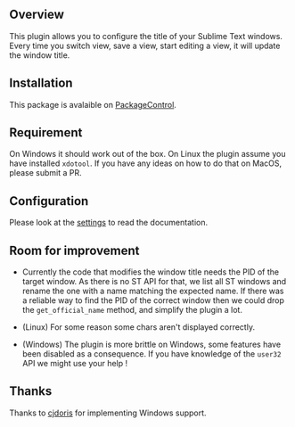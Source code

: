 ## Overview

This plugin allows you to configure the title of your Sublime Text windows.
Every time you switch view, save a view, start editing a view,
it will update the window title.

## Installation

This package is avalaible on [PackageControl](https://packagecontrol.io/).

## Requirement

On Windows it should work out of the box.
On Linux the plugin assume you have installed `xdotool`.
If you have any ideas on how to do that on MacOS, please submit a PR.

## Configuration

Please look at the [settings](./set_window_title.sublime-settings) to read the
documentation.

## Room for improvement

* Currently the code that modifies the window title needs the PID of the 
  target window. As there is no ST API for that, we list all ST windows and
  rename the one with a name matching the expected name.
  If there was a reliable way to find the PID of the correct window then we
  could drop the `get_official_name` method, and simplify the plugin a lot.

* (Linux) For some reason some chars aren't displayed correctly.

* (Windows) The plugin is more brittle on Windows, some features have been
disabled as a consequence. If you have knowledge of the `user32` API we might
use your help !

## Thanks

Thanks to [cjdoris](https://github.com/cjdoris) for implementing Windows support.
